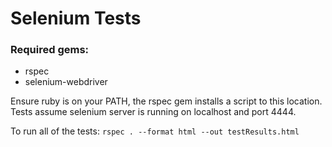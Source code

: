 # Selenium Tests

### Required gems:
  * rspec
  * selenium-webdriver

Ensure ruby is on your PATH, the rspec gem installs a script to this location. Tests assume selenium server is running on localhost and port 4444. 

To run all of the tests:
`rspec . --format html --out testResults.html`
